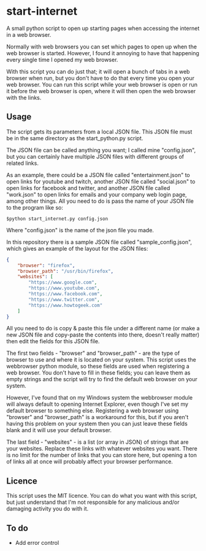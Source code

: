 # start-internet

A small python script to open up starting pages when accessing the internet in a web browser.

Normally with web browsers you can set which pages to open up when the web browser is started.
However, I found it annoying to have that happening every single time I opened my web browser.

With this script you can do just that; it will open a bunch of tabs in a web browser when run,
but you don't have to do that every time you open your web browser. You can run this script
while your web browser is open or run it before the web browser is open, where it will then
open the web browser with the links.

## Usage

The script gets its parameters from a local JSON file. This JSON file must be in the same
directory as the start_python.py script.

The JSON file can be called anything you want; I called mine "config.json", but you can
certainly have multiple JSON files with different groups of related links.

As an example, there could be a JSON file called "entertainment.json" to open links for
youtube and twitch, another JSON file called "social.json" to open links for facebook
and twitter, and another JSON file called "work.json" to open links for emails and
your company web login page, among other things. All you need to do is pass the name of
your JSON file to the program like so:

`$python start_internet.py config.json`

Where "config.json" is the name of the json file you made.

In this repository there is a sample JSON file called "sample_config.json", which gives an
example of the layout for the JSON files:

```json
{
    "browser": "firefox",
    "browser_path": "/usr/bin/firefox",
    "websites": [
        "https://www.google.com",
        "https://www.youtube.com",
        "https://www.facebook.com",
        "https://www.twitter.com",
        "https://www.howtogeek.com"
    ]
}
```

All you need to do is copy & paste this file under a different name (or make a new JSON file and
copy-paste the contents into there, doesn't really matter) then edit the fields for this JSON
file.

The first two fields - "browser" and "browser_path" - are the type of browser to use and where it
is located on your system. This script uses the webbrowser python module, so these fields are
used when registering a web browser. You don't have to fill in these fields; you can leave them
as empty strings and the script will try to find the default web browser on your system.

However, I've found that on my Windows system the webbrowser module will always default to
opening Internet Explorer, even though I've set my default browser to something else.
Registering a web browser using "browser" and "browser_path" is a workaround for this,
but if you aren't having this problem on your system then you can just leave these fields
blank and it will use your default browser.

The last field - "websites" - is a list (or array in JSON) of strings that are your websites.
Replace these links with whatever websites you want. There is no limit for the number of links
that you can store here, but opening a ton of links all at once will probably affect your
browser performance.

## Licence

This script uses the MIT licence. You can do what you want with this script, but just
understand that I'm not responsible for any malicious and/or damaging activity you do with
it.

## To do

- Add error control
